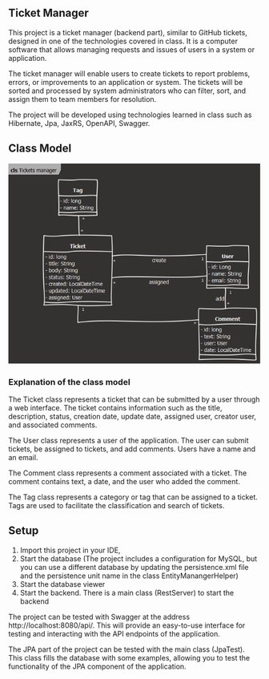 ## Ticket Manager

This project is a ticket manager (backend part), similar to GitHub tickets, designed in one of the technologies covered in class. It is a computer software that allows managing requests and issues of users in a system or application.

The ticket manager will enable users to create tickets to report problems, errors, or improvements to an application or system. The tickets will be sorted and processed by system administrators who can filter, sort, and assign them to team members for resolution.

The project will be developed using technologies learned in class such as Hibernate, Jpa, JaxRS, OpenAPI, Swagger.


## Class Model

![Tickets manager.png](src%2Fmain%2Fresources%2FTickets%20manager.png)

### Explanation of the class model

The Ticket class represents a ticket that can be submitted by a user through a web interface. The ticket contains information such as the title, description, status, creation date, update date, assigned user, creator user, and associated comments.

The User class represents a user of the application. The user can submit tickets, be assigned to tickets, and add comments. Users have a name and an email.

The Comment class represents a comment associated with a ticket. The comment contains text, a date, and the user who added the comment.

The Tag class represents a category or tag that can be assigned to a ticket. Tags are used to facilitate the classification and search of tickets.


## Setup
1. Import this project in your IDE, 
2. Start the database (The project includes a configuration for MySQL, but you can use a different database by updating the persistence.xml file and the persistence unit name in the class EntityManangerHelper)
3. Start the database viewer 
4. Start the backend. There is a main class (RestServer) to start the backend 

The project can be tested with Swagger at the address http://localhost:8080/api/. This will provide an easy-to-use interface for testing and interacting with the API endpoints of the application.

The JPA part of the project can be tested with the main class (JpaTest). This class fills the database with some examples, allowing you to test the functionality of the JPA component of the application.

